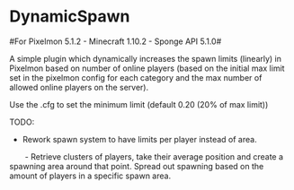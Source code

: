 # DynamicSpawn

#For Pixelmon 5.1.2 - Minecraft 1.10.2 - Sponge API 5.1.0#

A simple plugin which dynamically increases the spawn limits (linearly) in Pixelmon based on number of online players (based on the initial max limit set in the pixelmon config for each category and the max number of allowed online players on the server).

Use the .cfg to set the minimum limit (default 0.20 (20% of max limit))

TODO:

- Rework spawn system to have limits per player instead of area.
        
        
        - Retrieve clusters of players, take their average position and create a spawning area around that point. Spread out spawning based on the amount of players in a specific spawn area.
